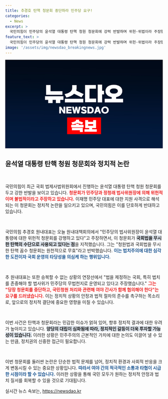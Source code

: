 ```yaml
---
title: 추경호 탄핵 청문회 중단하라 민주당 요구!
categories:
  - News
excerpt: >
  국민의힘이 민주당의 윤석열 대통령 탄핵 청원 청문회에 강력 반발하며 위헌·위법이라 주장했습니다. 즉각 중단하라는 요구와 함께 이재명 방탄 논란이 일고 있는 가운데 국회 법사위의 향후 행보가 주목받고 있습니다.
feature_text: >
  국민의힘이 민주당의 윤석열 대통령 탄핵 청원 청문회에 강력 반발하며 위헌·위법이라 주장했습니다. 즉각 중단하라는 요구와 함께 이재명 방탄 논란이 일고 있는 가운데 국회 법사위의 향후 행보가 주목받고 있습니다.
image: '/assets/img/newsdao_breakingnews.jpg'
---
```


<p><img src="/assets/img/newsdao_breakingnews.jpg" alt="flaretime 속보" /></p>

<h2 data-ke-size="size26">윤석열 대통령 탄핵 청원 청문회와 정치적 논란</h2>

<p data-ke-size="size16">&nbsp;</p>

<p>국민의힘이 최근 국회 법제사법위원회에서 진행하는 윤석열 대통령 탄핵 청원 청문회를 두고 강한 반발을 보이고 있습니다. <b><span style="color: #ee2323;">청문회가 민주당과 정청래 법사위원장에 의해 위헌적이며 불법적이라고 주장하고 있습니다.</span></b> 이재명 민주당 대표에 대한 지원 사격으로 해석되는 이 청문회는 정치적 논란을 일으키고 있으며, 국민의힘은 이를 단호하게 반대하고 있습니다.</p>

<p data-ke-size="size16">&nbsp;</p>

<p>국민의힘 추경호 원내대표는 오늘 원내대책회의에서 "민주당의 법사위원장이 윤석열 대통령에 대한 위헌적 청문회를 강행하고 있다"고 주장하면서, 이 청문회가 <b><span style="background-color: #21538527;">국회법을 무시한 탄핵의 수단으로 사용되고 있다는 점</span></b>을 지적했습니다. 그는 "청원법과 국회법을 무시한 탄핵 꼼수 청문회는 원천적으로 무효"라고 반박했습니다. <b><span style="color: #1a5490;">이는 법치주의에 대한 심각한 도전이자 국회 운영의 타당성을 의심케 하는 행위입니다.</span></b></p>

<p data-ke-size="size16">&nbsp;</p>

<p>추 원내대표는 또한 승복할 수 없는 상황의 연장선에서 "법을 제정하는 국회, 특히 법치를 존중해야 할 법사위가 민주당의 무법천지로 운영되고 있다고 주장했습니다." <b><span style="color: #ee2323;">그는 "당장 청문회를 중단하고, 국민청원 처리와 관련해 여야 간사가 함께 협의해야 한다"는 요구를 드러냈습니다.</span></b> 이는 정치적 상황의 안정과 법적 절차의 준수를 촉구하는 목소리로, 앞으로의 정치적 결단에 중요한 영향을 미칠 수 있습니다.</p>

<p data-ke-size="size16">&nbsp;</p>

<p>이번 사건은 탄핵과 청문회라는 민감한 이슈가 얽혀 있어, 향후 정치적 결과에 대한 우려가 높아지고 있습니다. <b><span style="background-color: #21538527;">양당의 대립이 심화됨에 따라, 정치적인 갈등이 더욱 투자할 가능성이 있습니다.</span></b> 이러한 상황은 민주주의의 근본적인 가치에 대한 논의도 이끌어 낼 수 있는 만큼, 정치권의 신중한 접근이 필요합니다.</p>

<p data-ke-size="size16">&nbsp;</p>

<p>이번 청문회를 둘러싼 논란은 단순한 법적 문제를 넘어, 정치적 환경과 사회적 반응을 크게 변동시킬 수 있는 중요한 상황입니다. <b><span style="color: #1a5490;">따라서 여야 간의 적극적인 소통과 타협이 시급한 시점이라 할 수 있습니다.</span></b> 이러한 상황을 통해 국민 모두가 원하는 정치적 안정과 법치 질서를 회복할 수 있을 것으로 기대됩니다.</p>
실시간 뉴스 속보는, <a href="https://newsdao.kr" rel="dofollow">https://newsdao.kr</a>


